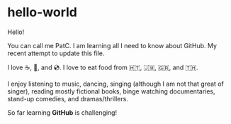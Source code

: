 # hello-world

Hello!

You can call me PatC. I am learning all I need to know about GitHub.
My recent attempt to update this file.

I love :coffee:, :dancer:, and :cd:.
I love to eat food from :haiti:, :jamaica:, :greece:, and :thailand:.

I enjoy listening to music, dancing, singing (although I am not
that great of singer), reading mostly fictional books, binge watching 
documentaries, stand-up comedies, and dramas/thrillers.

So far learning **GitHub** is challenging!

